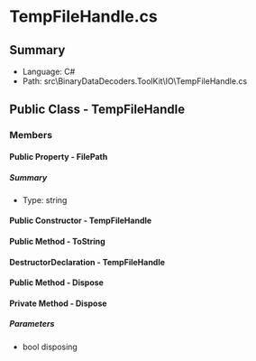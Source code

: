 ﻿# TempFileHandle.cs

## Summary

* Language: C#
* Path: src\BinaryDataDecoders.ToolKit\IO\TempFileHandle.cs

## Public Class - TempFileHandle

### Members

#### Public Property - FilePath

##### Summary

 * Type: string 

#### Public Constructor - TempFileHandle


#### Public Method - ToString


#### DestructorDeclaration - TempFileHandle


#### Public Method - Dispose


#### Private Method - Dispose

#####  Parameters

 - bool disposing 

